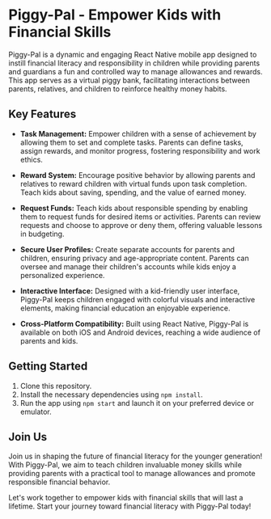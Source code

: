 # Piggy-Pal - Empower Kids with Financial Skills

Piggy-Pal is a dynamic and engaging React Native mobile app designed to instill financial literacy and responsibility in children while providing parents and guardians a fun and controlled way to manage allowances and rewards. This app serves as a virtual piggy bank, facilitating interactions between parents, relatives, and children to reinforce healthy money habits.

## Key Features

- **Task Management:** Empower children with a sense of achievement by allowing them to set and complete tasks. Parents can define tasks, assign rewards, and monitor progress, fostering responsibility and work ethics.

- **Reward System:** Encourage positive behavior by allowing parents and relatives to reward children with virtual funds upon task completion. Teach kids about saving, spending, and the value of earned money.

- **Request Funds:** Teach kids about responsible spending by enabling them to request funds for desired items or activities. Parents can review requests and choose to approve or deny them, offering valuable lessons in budgeting.

- **Secure User Profiles:** Create separate accounts for parents and children, ensuring privacy and age-appropriate content. Parents can oversee and manage their children's accounts while kids enjoy a personalized experience.

- **Interactive Interface:** Designed with a kid-friendly user interface, Piggy-Pal keeps children engaged with colorful visuals and interactive elements, making financial education an enjoyable experience.

- **Cross-Platform Compatibility:** Built using React Native, Piggy-Pal is available on both iOS and Android devices, reaching a wide audience of parents and kids.

## Getting Started

1. Clone this repository.
2. Install the necessary dependencies using `npm install`.
3. Run the app using `npm start` and launch it on your preferred device or emulator.

## Join Us

Join us in shaping the future of financial literacy for the younger generation! With Piggy-Pal, we aim to teach children invaluable money skills while providing parents with a practical tool to manage allowances and promote responsible financial behavior.

Let's work together to empower kids with financial skills that will last a lifetime. Start your journey toward financial literacy with Piggy-Pal today!
